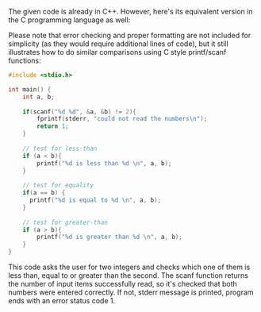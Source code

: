 The given code is already in C++. However, here's its equivalent version in the C programming language as well:

Please note that error checking and proper formatting are not included for simplicity (as they would require additional lines of code), but it still illustrates how to do similar comparisons using C style printf/scanf functions:
```c
#include <stdio.h>

int main() {
    int a, b;
  
    if(scanf("%d %d", &a, &b) != 2){
        fprintf(stderr, "could not read the numbers\n");
        return 1;
    }
    
    // test for less-than
    if (a < b){
        printf("%d is less than %d \n", a, b);
    }
  
    // test for equality
    if(a == b) {
      printf("%d is equal to %d \n", a, b);
    }
    
    // test for greater-than
    if (a > b){
        printf("%d is greater than %d \n", a, b);
    }  
}
```
This code asks the user for two integers and checks which one of them is less than, equal to or greater than the second. The scanf function returns the number of input items successfully read, so it's checked that both numbers were entered correctly. If not, stderr message is printed, program ends with an error status code 1.

